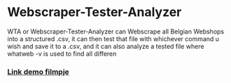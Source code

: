 # Webscraper-Tester-Analyzer
WTA or Webscraper-Tester-Analyzer can Webscrape all Belgian Webshops into a structured .csv, it can then test that file with whichever command u wish and save it to a .csv, and it can also analyze a tested file where whatweb -v is used to find all differen


### [Link demo filmpje](https://apbe-my.sharepoint.com/:v:/g/personal/s103983_ap_be/EXy17LXgNeNFg14EDf9oiuoBLn4SQOT-sDJV5QU_o6ZHOA)
